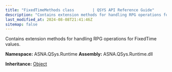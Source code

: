 ```yaml
---
title: "FixedTimeMethods class        | QSYS API Reference Guide"
description: "Contains extension methods for handling RPG operations for FixedTime values. "
last_modified_at: 2024-08-08T21:41:46Z
sitemap: false
---
```


Contains extension methods for handling RPG operations for FixedTime values.

**Namespace:** ASNA.QSys.Runtime
**Assembly:** ASNA.QSys.Runtime.dll

**Inheritance:** [Object](https://docs.microsoft.com/en-us/dotnet/api/system.object)
<br>
<br>
